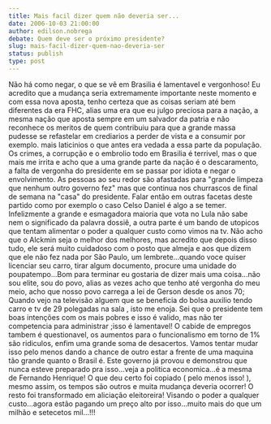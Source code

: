 ```yaml
---
title: Mais facil dizer quem não deveria ser...
date: 2006-10-03 21:00:00
author: edilson.nobrega
debate: Quem deve ser o próximo presidente?
slug: mais-facil-dizer-quem-nao-deveria-ser
status: publish 
type: post
---
```


Não há como negar, o que se vê em Brasilia é lamentavel e vergonhoso! Eu acredito que a mudança seria extremamente importante neste momento e com essa nova aposta, tenho certeza que as coisas seriam até bem diferentes da era FHC, alias uma era que eu julgo preciosa para a nação, a mesma nação que aposta sempre em um salvador da patria e não reconhece os meritos de quem contribuiu para que a grande massa pudesse se refastelar em crediarios a perder de vista e a consumir por exemplo. mais laticinios o que antes era vedada a essa parte da população. Os crimes, a corrupção e o embrolio todo em Brasilia é terrivel, mas o que mais me irrita e acho que a uma grande parte da nação é o descaramento, a falta de vergonha do presidente em se passar por idiota e negar o envolvimento. As pessoas ao seu redor são afastadas para "grande limpeza que nenhum outro governo fez" mas que continua nos churrascos de final de semana na "casa" do presidente. Falar então em outras facetas deste partido como por exemplo o caso Celso Daniel é algo a se temer. Infelizmente a grande e esmagadora maioria que vota no Lula não sabe nem o significado da palavra dossiê, a outra parte é um bando de utopicos que tentam alimentar o poder a qualquer custo como vimos na tv. Não acho que o Alckmin seja o melhor dos melhores, mas acredito que depois disso tudo, ele será muito cuidadoso com o posto que almeja e aos que dizem que ele não fez nada por São Paulo, um lembrete...quando voce quiser licenciar seu carro, tirar algum documento, procure uma unidade do poupatempo...Bom para terminar eu gostaria de dizer mais uma coisa...não sou elite, sou do povo, alias as vezes acho que tenho até vergonha do meu meio, acho que nosso povo carrega a lei de Gerson desde os anos 70; Quando vejo na televisão alguem que se beneficia do bolsa auxilio tendo carro e tv de 29 polegadas na sala , isto me enoja. Sei que o presidente tem boas intenções com os mais pobres e isso é valido, mas não ter competencia para administrar ;isso é lamentavel! O cabide de empregos tambem é questionavel, os aumentos para o funcionalismo em torno de 1% são ridiculos, enfim uma grande soma de desacertos. Vamos tentar mudar isso pelo menos dando a chance de outro estar a frente de uma maquina tão grande quanto o Brasil é. Este governo já provou e demonstrou que nunca esteve preparado pra isso...veja a politica economica...é a mesma de Fernando Henrique! O que deu certo foi copiado ( pelo menos isso! ), mesmo assim, os tempos são outros e muita mudança deveria ocorrer! O resto foi transformado em aliciação eleitoreira! Visando o poder a qualquer custo...agora estão pagando um preço alto por isso...muito mais do que um milhão e setecetos mil...!!!
